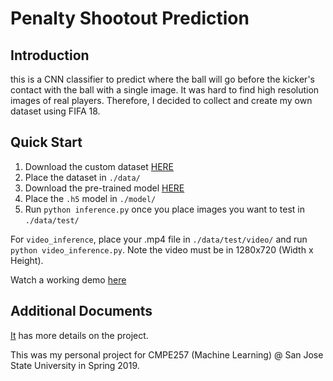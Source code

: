 # Penalty Shootout Prediction

## Introduction
this is a CNN classifier to predict where the ball will go before the kicker's contact with the ball with a single image. It was hard to find high resolution images of real players. Therefore, I decided to collect and create my own dataset using FIFA 18.

## Quick Start
1. Download the custom dataset [HERE](https://drive.google.com/file/d/1l0aXfoB5dWNBcomUI-EitTZeS9tWMh-2/view?usp=sharing)
2. Place the dataset in `./data/`
3. Download the pre-trained model [HERE](https://drive.google.com/file/d/1XYG2KSVlcjiqz1O4kkVm36OTT_245HB0/view?usp=sharing)
4. Place the `.h5` model in `./model/`
5. Run `python inference.py` once you place images you want to test in `./data/test/`

For `video_inference`, place your .mp4 file in `./data/test/video/` and run `python video_inference.py`. Note the video must be in 1280x720 (Width x Height). 

Watch a working demo [here](https://www.youtube.com/watch?v=AHos7RDP9cw)

## Additional Documents
[It](https://drive.google.com/file/d/1CiOOZzIrlC_yKVJcFOp7ROhR9vwisC0T/view?usp=sharing) has more details on the project.

This was my personal project for CMPE257 (Machine Learning) @ San Jose State University in Spring 2019.
